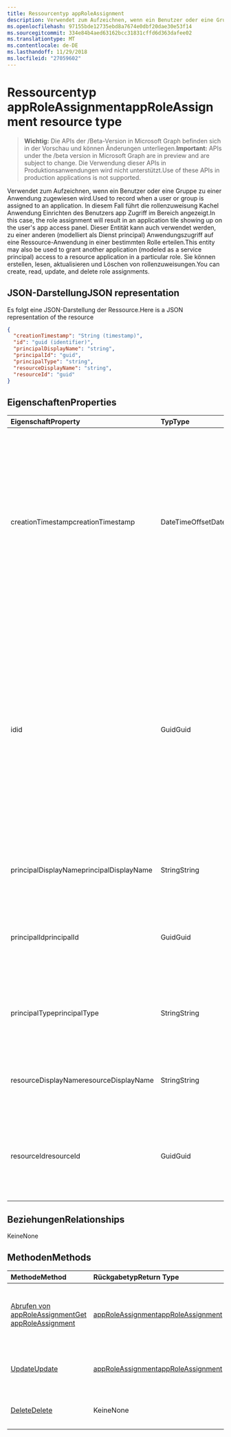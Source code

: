 ```yaml
---
title: Ressourcentyp appRoleAssignment
description: Verwendet zum Aufzeichnen, wenn ein Benutzer oder eine Gruppe zu einer Anwendung zugewiesen wird. In diesem Fall führt die rollenzuweisung Kachel Anwendung Einrichten des Benutzers app Zugriff im Bereich angezeigt. Dieser Entität kann auch verwendet werden, zu einer anderen (modelliert als Dienst principal) Anwendungszugriff auf eine Ressource-Anwendung in einer bestimmten Rolle erteilen. Sie können erstellen, lesen, aktualisieren und Löschen von rollenzuweisungen.
ms.openlocfilehash: 97155bde12735ebd8a7674e0dbf20dae30e53f14
ms.sourcegitcommit: 334e84b4aed63162bcc31831cffd6d363dafee02
ms.translationtype: MT
ms.contentlocale: de-DE
ms.lasthandoff: 11/29/2018
ms.locfileid: "27059602"
---
```

# <a name="approleassignment-resource-type"></a><span data-ttu-id="8ae35-106">Ressourcentyp appRoleAssignment</span><span class="sxs-lookup"><span data-stu-id="8ae35-106">appRoleAssignment resource type</span></span>

> <span data-ttu-id="8ae35-107">**Wichtig:** Die APIs der /Beta-Version in Microsoft Graph befinden sich in der Vorschau und können Änderungen unterliegen.</span><span class="sxs-lookup"><span data-stu-id="8ae35-107">**Important:** APIs under the /beta version in Microsoft Graph are in preview and are subject to change.</span></span> <span data-ttu-id="8ae35-108">Die Verwendung dieser APIs in Produktionsanwendungen wird nicht unterstützt.</span><span class="sxs-lookup"><span data-stu-id="8ae35-108">Use of these APIs in production applications is not supported.</span></span>

<span data-ttu-id="8ae35-109">Verwendet zum Aufzeichnen, wenn ein Benutzer oder eine Gruppe zu einer Anwendung zugewiesen wird.</span><span class="sxs-lookup"><span data-stu-id="8ae35-109">Used to record when a user or group is assigned to an application.</span></span> <span data-ttu-id="8ae35-110">In diesem Fall führt die rollenzuweisung Kachel Anwendung Einrichten des Benutzers app Zugriff im Bereich angezeigt.</span><span class="sxs-lookup"><span data-stu-id="8ae35-110">In this case, the role assignment will result in an application tile showing up on the user's app access panel.</span></span> <span data-ttu-id="8ae35-111">Dieser Entität kann auch verwendet werden, zu einer anderen (modelliert als Dienst principal) Anwendungszugriff auf eine Ressource-Anwendung in einer bestimmten Rolle erteilen.</span><span class="sxs-lookup"><span data-stu-id="8ae35-111">This entity may also be used to grant another application (modeled as a service principal) access to a resource application in a particular role.</span></span> <span data-ttu-id="8ae35-112">Sie können erstellen, lesen, aktualisieren und Löschen von rollenzuweisungen.</span><span class="sxs-lookup"><span data-stu-id="8ae35-112">You can create, read, update, and delete role assignments.</span></span>


## <a name="json-representation"></a><span data-ttu-id="8ae35-113">JSON-Darstellung</span><span class="sxs-lookup"><span data-stu-id="8ae35-113">JSON representation</span></span>

<span data-ttu-id="8ae35-114">Es folgt eine JSON-Darstellung der Ressource.</span><span class="sxs-lookup"><span data-stu-id="8ae35-114">Here is a JSON representation of the resource</span></span>

<!-- {
  "blockType": "resource",
  "optionalProperties": [

  ],
  "@odata.type": "microsoft.graph.approleassignment"
}-->

```json
{
  "creationTimestamp": "String (timestamp)",
  "id": "guid (identifier)",
  "principalDisplayName": "string",
  "principalId": "guid",
  "principalType": "string",
  "resourceDisplayName": "string",
  "resourceId": "guid"
}

```
## <a name="properties"></a><span data-ttu-id="8ae35-115">Eigenschaften</span><span class="sxs-lookup"><span data-stu-id="8ae35-115">Properties</span></span>
| <span data-ttu-id="8ae35-116">Eigenschaft</span><span class="sxs-lookup"><span data-stu-id="8ae35-116">Property</span></span>     | <span data-ttu-id="8ae35-117">Typ</span><span class="sxs-lookup"><span data-stu-id="8ae35-117">Type</span></span>   |<span data-ttu-id="8ae35-118">Beschreibung</span><span class="sxs-lookup"><span data-stu-id="8ae35-118">Description</span></span>|
|:---------------|:--------|:----------|
|<span data-ttu-id="8ae35-119">creationTimestamp</span><span class="sxs-lookup"><span data-stu-id="8ae35-119">creationTimestamp</span></span>|<span data-ttu-id="8ae35-120">DateTimeOffset</span><span class="sxs-lookup"><span data-stu-id="8ae35-120">DateTimeOffset</span></span>|<span data-ttu-id="8ae35-121">Die Uhrzeit der Erstellung der erteilen. Der Zeitstempeltyp stellt Informationen zum Datum und Uhrzeit mit ISO 8601-Format dar und ist immer in UTC-Zeit.</span><span class="sxs-lookup"><span data-stu-id="8ae35-121">The time when the grant was created.The Timestamp type represents date and time information using ISO 8601 format and is always in UTC time.</span></span> <span data-ttu-id="8ae35-122">Mitternacht UTC-Zeit am 1. Januar 2014 würde z. B. wie folgt aussehen: `'2014-01-01T00:00:00Z'`</span><span class="sxs-lookup"><span data-stu-id="8ae35-122">For example, midnight UTC on Jan 1, 2014 would look like this: `'2014-01-01T00:00:00Z'`</span></span>|
|<span data-ttu-id="8ae35-123">id</span><span class="sxs-lookup"><span data-stu-id="8ae35-123">id</span></span>|<span data-ttu-id="8ae35-124">Guid</span><span class="sxs-lookup"><span data-stu-id="8ae35-124">Guid</span></span>|<span data-ttu-id="8ae35-125">Die Rolle-Id, die den Prinzipal zugewiesen wurde.</span><span class="sxs-lookup"><span data-stu-id="8ae35-125">The role id that was assigned to the principal.</span></span>  <span data-ttu-id="8ae35-126">Diese Rolle muss mit der Ziel-Ressource Anwendung **ResourceId** in seiner **AppRoles** -Eigenschaft deklariert werden.</span><span class="sxs-lookup"><span data-stu-id="8ae35-126">This role must be declared by the target resource application **resourceId** in its **appRoles** property.</span></span> <span data-ttu-id="8ae35-127">In denen die Ressource keine Berechtigungen nicht deklarieren, muss eine Standard-Id (0 (null) GUID) angegeben werden.</span><span class="sxs-lookup"><span data-stu-id="8ae35-127">Where the resource does not declare any permissions, a default id (zero GUID) must be specified.</span></span> <span data-ttu-id="8ae35-128">Schlüssel.</span><span class="sxs-lookup"><span data-stu-id="8ae35-128">Key.</span></span> <span data-ttu-id="8ae35-129">Lässt keine Nullwerte zu.</span><span class="sxs-lookup"><span data-stu-id="8ae35-129">Not nullable.</span></span> |
|<span data-ttu-id="8ae35-130">principalDisplayName</span><span class="sxs-lookup"><span data-stu-id="8ae35-130">principalDisplayName</span></span>|<span data-ttu-id="8ae35-131">String</span><span class="sxs-lookup"><span data-stu-id="8ae35-131">String</span></span>|<span data-ttu-id="8ae35-132">Der Anzeigename des Prinzipals, die der Zugriff gewährt wurde.</span><span class="sxs-lookup"><span data-stu-id="8ae35-132">The display name of the principal that was granted the access.</span></span>|
|<span data-ttu-id="8ae35-133">principalId</span><span class="sxs-lookup"><span data-stu-id="8ae35-133">principalId</span></span>|<span data-ttu-id="8ae35-134">Guid</span><span class="sxs-lookup"><span data-stu-id="8ae35-134">Guid</span></span>|<span data-ttu-id="8ae35-135">Der eindeutige Bezeichner (**Id**) für den Prinzipal, den Zugriff gewährt wird.</span><span class="sxs-lookup"><span data-stu-id="8ae35-135">The unique identifier (**id**) for the principal being granted the access.</span></span> <span data-ttu-id="8ae35-136">Erforderliche auf erstellen.</span><span class="sxs-lookup"><span data-stu-id="8ae35-136">Required on create.</span></span>            |
|<span data-ttu-id="8ae35-137">principalType</span><span class="sxs-lookup"><span data-stu-id="8ae35-137">principalType</span></span>|<span data-ttu-id="8ae35-138">String</span><span class="sxs-lookup"><span data-stu-id="8ae35-138">String</span></span>|<span data-ttu-id="8ae35-139">Der Typ des Prinzipals.</span><span class="sxs-lookup"><span data-stu-id="8ae35-139">The type of principal.</span></span>  <span data-ttu-id="8ae35-140">Dies kann entweder "User", "Group" oder "ServicePrincipal" sein.</span><span class="sxs-lookup"><span data-stu-id="8ae35-140">This can either be "User", "Group" or "ServicePrincipal".</span></span>|
|<span data-ttu-id="8ae35-141">resourceDisplayName</span><span class="sxs-lookup"><span data-stu-id="8ae35-141">resourceDisplayName</span></span>|<span data-ttu-id="8ae35-142">String</span><span class="sxs-lookup"><span data-stu-id="8ae35-142">String</span></span>|<span data-ttu-id="8ae35-143">Der Anzeigename der Ressource mit der die Zuordnung hergestellt wurde.</span><span class="sxs-lookup"><span data-stu-id="8ae35-143">The display name of the resource to which the assignment was made.</span></span>|
|<span data-ttu-id="8ae35-144">resourceId</span><span class="sxs-lookup"><span data-stu-id="8ae35-144">resourceId</span></span>|<span data-ttu-id="8ae35-145">Guid</span><span class="sxs-lookup"><span data-stu-id="8ae35-145">Guid</span></span>|<span data-ttu-id="8ae35-146">Der eindeutige Bezeichner (**Id**) für die Zielressource (Service Principal) für die die Zuordnung erstellt wurde.</span><span class="sxs-lookup"><span data-stu-id="8ae35-146">The unique identifier (**id**) for the target resource (service principal) for which the assignment was made.</span></span>|

## <a name="relationships"></a><span data-ttu-id="8ae35-147">Beziehungen</span><span class="sxs-lookup"><span data-stu-id="8ae35-147">Relationships</span></span>
<span data-ttu-id="8ae35-148">Keine</span><span class="sxs-lookup"><span data-stu-id="8ae35-148">None</span></span>


## <a name="methods"></a><span data-ttu-id="8ae35-149">Methoden</span><span class="sxs-lookup"><span data-stu-id="8ae35-149">Methods</span></span>

| <span data-ttu-id="8ae35-150">Methode</span><span class="sxs-lookup"><span data-stu-id="8ae35-150">Method</span></span>           | <span data-ttu-id="8ae35-151">Rückgabetyp</span><span class="sxs-lookup"><span data-stu-id="8ae35-151">Return Type</span></span>    |<span data-ttu-id="8ae35-152">Beschreibung</span><span class="sxs-lookup"><span data-stu-id="8ae35-152">Description</span></span>|
|:---------------|:--------|:----------|
|[<span data-ttu-id="8ae35-153">Abrufen von appRoleAssignment</span><span class="sxs-lookup"><span data-stu-id="8ae35-153">Get appRoleAssignment</span></span>](../api/approleassignment-get.md) | [<span data-ttu-id="8ae35-154">appRoleAssignment</span><span class="sxs-lookup"><span data-stu-id="8ae35-154">appRoleAssignment</span></span>](approleassignment.md) |<span data-ttu-id="8ae35-155">Lesen Sie Eigenschaften und Beziehungen des AppRoleAssignment-Objekts.</span><span class="sxs-lookup"><span data-stu-id="8ae35-155">Read properties and relationships of appRoleAssignment object.</span></span>|
|[<span data-ttu-id="8ae35-156">Update</span><span class="sxs-lookup"><span data-stu-id="8ae35-156">Update</span></span>](../api/approleassignment-update.md) | [<span data-ttu-id="8ae35-157">appRoleAssignment</span><span class="sxs-lookup"><span data-stu-id="8ae35-157">appRoleAssignment</span></span>](approleassignment.md)   |<span data-ttu-id="8ae35-158">AppRoleAssignment-Objekt zu aktualisieren.</span><span class="sxs-lookup"><span data-stu-id="8ae35-158">Update appRoleAssignment object.</span></span> |
|[<span data-ttu-id="8ae35-159">Delete</span><span class="sxs-lookup"><span data-stu-id="8ae35-159">Delete</span></span>](../api/approleassignment-delete.md) | <span data-ttu-id="8ae35-160">Keine</span><span class="sxs-lookup"><span data-stu-id="8ae35-160">None</span></span> |<span data-ttu-id="8ae35-161">AppRoleAssignment-Objekt zu löschen.</span><span class="sxs-lookup"><span data-stu-id="8ae35-161">Delete appRoleAssignment object.</span></span> |

<!-- uuid: 8fcb5dbc-d5aa-4681-8e31-b001d5168d79
2015-10-25 14:57:30 UTC -->
<!-- {
  "type": "#page.annotation",
  "description": "appRoleAssignment resource",
  "keywords": "",
  "section": "documentation",
  "tocPath": ""
}-->